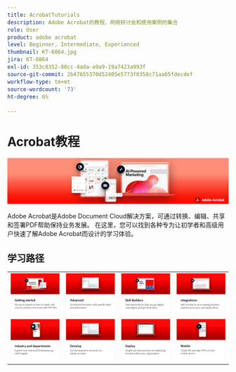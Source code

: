 ```yaml
---
title: AcrobatTutorials
description: Adobe Acrobat的教程、网络研讨会和使用案例的集合
role: User
product: adobe acrobat
level: Beginner, Intermediate, Experienced
thumbnail: KT-6864.jpg
jira: KT-6864
exl-id: 353c8352-88cc-4ada-a9a9-19a7423a993f
source-git-commit: 2b47655370d52405e5773f0358c71aa65fdecdef
workflow-type: tm+mt
source-wordcount: '73'
ht-degree: 6%

---
```


# Acrobat教程

![Acrobat Hero Image](assets/Hero_Acrobat.jpg)

Adobe Acrobat是Adobe Document Cloud解决方案，可通过转换、编辑、共享和签署PDF帮助保持业务发展。 在这里，您可以找到各种专为让初学者和高级用户快速了解Adobe Acrobat而设计的学习体验。

<div id="recs-overview-body-1"></div>
<div id="recs-overview-body-2"></div>
<div id="recs-overview-body-3"></div>
<div id="recs-overview-body-4"></div>
<div id="recs-overview-body-5"></div>
<div id="recs-overview-body-6"></div>

## 学习路径

<table style="table-layout:fixed">
<tr>
  <td>
    <a href="getting-started/getting-started-overview.md">
      <img alt="开始使用" src="assets/acrobat_title_getting_started.png" />
    </a>
  </td>
  <td>
    <a href="advanced-tasks/advanced-tasks-overview.md">
      <img alt="高级任务" src="assets/acrobat_title_advanced_tasks.png" />
    </a>
  </td>
  <td>
    <a href="skill-builder/skill-builder-webinars.md">
      <img alt="技能创建器" src="assets/acrobat_title_skill_builder.png" />
    </a>
  </td>
  <td>
    <a href="integrate/integrate-overview.md">
      <img alt="集成" src="assets/acrobat_title_integrate.png" />
    </a>
  </td>
</tr>
<tr>
  <td>
    <a href="industry/industry-overview.md">
      <img alt="行业和部门" src="assets/acrobat_title_industry.png" />
    </a>
  </td>  
  <td>
    <a href="develop/develop-overview.md">
      <img alt="修改照片" src="assets/acrobat_title_develop.png" />
    </a>
  </td>
  <td>
  <a href="deploy/deploy-overview.md">
      <img alt="部署" src="assets/acrobat_title_deploy.png" />
    </a>
  </td>
  <td>
    <a href="mobile/mobile-overview.md">
      <img alt="移动设备" src="assets/acrobat_title_mobile.png" />
    </a>
  </td>
</tr>
</table>
